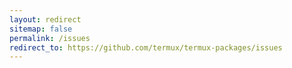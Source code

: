 ```yaml
---
layout: redirect
sitemap: false
permalink: /issues
redirect_to: https://github.com/termux/termux-packages/issues
---
```

